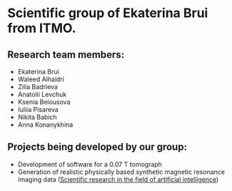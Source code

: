# Scientific group of Ekaterina Brui from ITMO.

## Research team members:
- Ekaterina Brui
- Waleed Alhaidri
- Zilia Badrieva
- Anatolii Levchuk
- Ksenia Belousova
- Iuliia Pisareva
- Nikita Babich
- Anna Konanykhina

## Projects being developed by our group:
- Development of software for a 0.07 T tomograph
- Generation of realistic physically based synthetic magnetic resonance imaging data ([Scientific research in the field of artificial intelligence](https://github.com/MRI-algorithms-and-methods/Scientific-research-in-the-field-of-artificial-intelligence))
